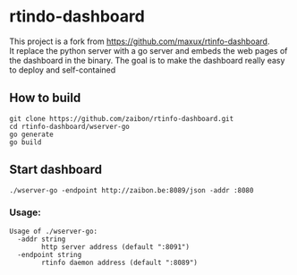 # rtindo-dashboard
This project is a fork from https://github.com/maxux/rtinfo-dashboard.  
It replace the python server with a go server and embeds the web pages of the dashboard in the binary.
The goal is to make the dashboard really easy to deploy and self-contained

## How to build
```shell
git clone https://github.com/zaibon/rtinfo-dashboard.git
cd rtinfo-dashboard/wserver-go
go generate
go build
```

## Start dashboard
`./wserver-go -endpoint http://zaibon.be:8089/json -addr :8080`

### Usage:
```
Usage of ./wserver-go:
  -addr string
    	http server address (default ":8091")
  -endpoint string
    	rtinfo daemon address (default ":8089")
```
